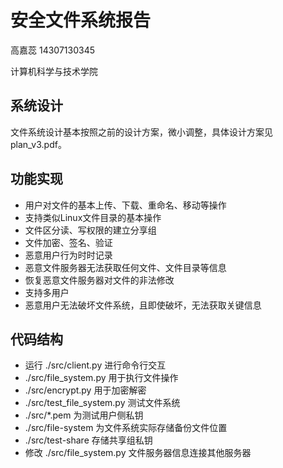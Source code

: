 # 安全文件系统报告

高嘉蕊 14307130345

计算机科学与技术学院

## 系统设计

文件系统设计基本按照之前的设计方案，微小调整，具体设计方案见 plan_v3.pdf。

## 功能实现

* 用户对文件的基本上传、下载、重命名、移动等操作
* 支持类似Linux文件目录的基本操作
* 文件区分读、写权限的建立分享组
* 文件加密、签名、验证
* 恶意用户行为时时记录
* 恶意文件服务器无法获取任何文件、文件目录等信息
* 恢复恶意文件服务器对文件的非法修改
* 支持多用户
* 恶意用户无法破坏文件系统，且即使破坏，无法获取关键信息

## 代码结构

* 运行 ./src/client.py 进行命令行交互
* ./src/file_system.py 用于执行文件操作
* ./src/encrypt.py 用于加密解密
* ./src/test_file_system.py 测试文件系统
* ./src/*.pem 为测试用户侧私钥
* ./src/file-system 为文件系统实际存储备份文件位置
* ./src/test-share 存储共享组私钥
* 修改 ./src/file_system.py 文件服务器信息连接其他服务器

## 